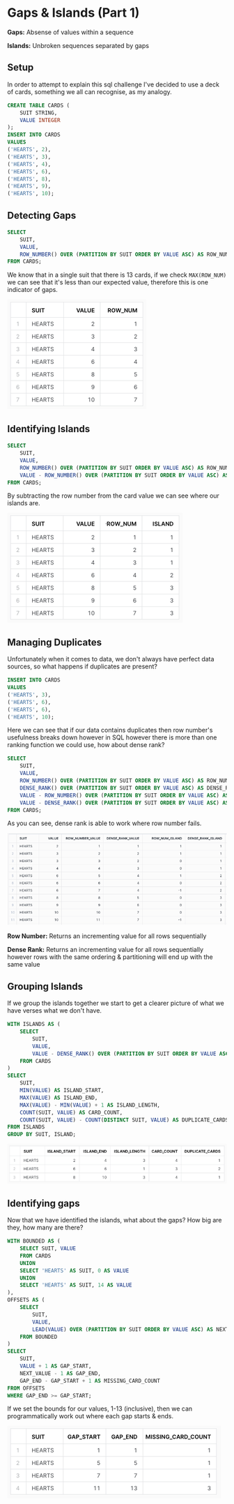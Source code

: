 # **Gaps & Islands (Part 1)**

**Gaps:** Absense of values within a sequence

**Islands:** Unbroken sequences separated by gaps

## Setup
In order to attempt to explain this sql challenge I've decided to use a deck of cards, something
we all can recognise, as my analogy.
~~~ sql
CREATE TABLE CARDS (
    SUIT STRING,
    VALUE INTEGER
);
INSERT INTO CARDS
VALUES
('HEARTS', 2),
('HEARTS', 3),
('HEARTS', 4),
('HEARTS', 6),
('HEARTS', 8),
('HEARTS', 9),
('HEARTS', 10);
~~~

## Detecting Gaps
~~~ sql
SELECT
    SUIT,
    VALUE,
    ROW_NUMBER() OVER (PARTITION BY SUIT ORDER BY VALUE ASC) AS ROW_NUM
FROM CARDS;
~~~

We know that in a single suit that there is 13 cards, if we check `MAX(ROW_NUM)` 
we can see that it's less than our expected value, therefore this is one indicator of gaps.

![detecting_gaps.png](detecting_gaps.png)

## Identifying Islands
~~~ sql
SELECT
    SUIT,
    VALUE,
    ROW_NUMBER() OVER (PARTITION BY SUIT ORDER BY VALUE ASC) AS ROW_NUM,
    VALUE - ROW_NUMBER() OVER (PARTITION BY SUIT ORDER BY VALUE ASC) AS ISLAND
FROM CARDS;
~~~

By subtracting the row number from the card value we can see where our islands are.

![identifying_islands.png](identifying_islands.png)

## Managing Duplicates
Unfortunately when it comes to data, we don't always have perfect data sources, 
so what happens if duplicates are present?
~~~ sql
INSERT INTO CARDS
VALUES
('HEARTS', 3),
('HEARTS', 6),
('HEARTS', 6),
('HEARTS', 10);
~~~

Here we can see that if our data contains duplicates then row number's usefulness breaks down however in SQL
however there is more than one ranking function we could use, how about dense rank?
~~~ sql
SELECT
    SUIT,
    VALUE,
    ROW_NUMBER() OVER (PARTITION BY SUIT ORDER BY VALUE ASC) AS ROW_NUMBER_VALUE,
    DENSE_RANK() OVER (PARTITION BY SUIT ORDER BY VALUE ASC) AS DENSE_RANK_VALUE,
    VALUE - ROW_NUMBER() OVER (PARTITION BY SUIT ORDER BY VALUE ASC) AS ROW_NUM_ISLAND,
    VALUE - DENSE_RANK() OVER (PARTITION BY SUIT ORDER BY VALUE ASC) AS DENSE_RANK_ISLAND
FROM CARDS;
~~~
As you can see, dense rank is able to work where row number fails.

![managing_duplicates.png](managing_duplicates.png)

**Row Number:** Returns an incrementing value for all rows sequentially

**Dense Rank:** Returns an incrementing value for all rows sequentially
however rows with the same ordering & partitioning will end up with the same value

## Grouping Islands
If we group the islands together we start to get a clearer picture of what we have verses what we don't have.
~~~ sql
WITH ISLANDS AS (
    SELECT
        SUIT,
        VALUE,
        VALUE - DENSE_RANK() OVER (PARTITION BY SUIT ORDER BY VALUE ASC) AS ISLAND
    FROM CARDS
)
SELECT
    SUIT,
    MIN(VALUE) AS ISLAND_START,
    MAX(VALUE) AS ISLAND_END,
    MAX(VALUE) - MIN(VALUE) + 1 AS ISLAND_LENGTH,
    COUNT(SUIT, VALUE) AS CARD_COUNT,
    COUNT(SUIT, VALUE) - COUNT(DISTINCT SUIT, VALUE) AS DUPLICATE_CARDS
FROM ISLANDS
GROUP BY SUIT, ISLAND;
~~~

![grouping_islands.png](grouping_islands.png)

## Identifying gaps
Now that we have identified the islands, what about the gaps? How big are they, how many are there?
~~~ sql
WITH BOUNDED AS (
    SELECT SUIT, VALUE
    FROM CARDS
    UNION
    SELECT 'HEARTS' AS SUIT, 0 AS VALUE
    UNION
    SELECT 'HEARTS' AS SUIT, 14 AS VALUE
),
OFFSETS AS (
    SELECT
        SUIT,
        VALUE,
        LEAD(VALUE) OVER (PARTITION BY SUIT ORDER BY VALUE ASC) AS NEXT_VALUE
    FROM BOUNDED
)
SELECT
    SUIT,
    VALUE + 1 AS GAP_START,
    NEXT_VALUE - 1 AS GAP_END,
    GAP_END - GAP_START + 1 AS MISSING_CARD_COUNT
FROM OFFSETS
WHERE GAP_END >= GAP_START;
~~~

If we set the bounds for our values, 1-13 (inclusive), then we can programmatically work out 
where each gap starts & ends.

![identifying_gaps.png](identifying_gaps.png)
